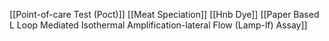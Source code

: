 [[Point-of-care Test (Poct)]]
[[Meat Speciation]]
[[Hnb Dye]]
[[Paper Based L Loop Mediated Isothermal Amplification-lateral Flow (Lamp-lf) Assay]]
